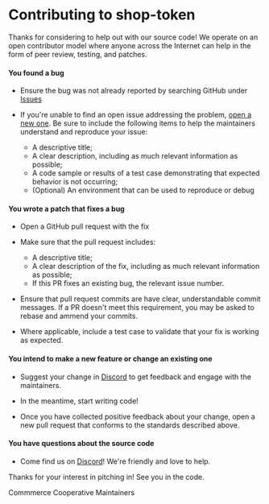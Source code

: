 # Contributing to shop-token

Thanks for considering to help out with our source code! We operate on an open
contributor model where anyone across the Internet can help in the form of peer
review, testing, and patches.

#### You found a bug

- Ensure the bug was not already reported by searching GitHub under 
  [Issues](https://github.com/ShoppersShop/shop-token/issues)
  
- If you're unable to find an open issue addressing the problem, [open a new
  one](https://github.com/ShoppersShop/shop-token/issues/new). Be sure to include the
  following items to help the maintainers understand and reproduce your issue:
    - A descriptive title;
    - A clear description, including as much relevant information as possible;
    - A code sample or results of a test case demonstrating that expected
      behavior is not occurring;
    - (Optional) An environment that can be used to reproduce or debug

#### You wrote a patch that fixes a bug

- Open a GitHub pull request with the fix

- Make sure that the pull request includes:
  - A descriptive title;
  - A clear description of the fix, including as much relevant information as
    possible;
  - If this PR fixes an existing bug, the relevant issue number.
  
- Ensure that pull request commits are have clear, understandable commit
  messages. If a PR doesn't meet this requirement, you may be asked to rebase
  and ammend your commits.
  
- Where applicable, include a test case to validate that your fix is working as
  expected.

#### You intend to make a new feature or change an existing one

- Suggest your change in [Discord](https://discord.gg/mbmqtsD)
  to get feedback and engage with the maintainers.
  
- In the meantime, start writing code!

- Once you have collected positive feedback about your change, open a new pull
  request that conforms to the standards described above.

#### You have questions about the source code

- Come find us on [Discord](https://discord.gg/mbmqtsD)! We're friendly and
  love to help.
  
Thanks for your interest in pitching in! See you in the code.

Commmerce Cooperative Maintainers
